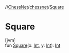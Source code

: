 //[ChessNet](../../index.md)/[chessnet](index.md)/[Square](-square.md)

# Square

[jvm]\
fun [Square](-square.md)(x: [Int](https://kotlinlang.org/api/latest/jvm/stdlib/kotlin/-int/index.html), y: [Int](https://kotlinlang.org/api/latest/jvm/stdlib/kotlin/-int/index.html)): [Int](https://kotlinlang.org/api/latest/jvm/stdlib/kotlin/-int/index.html)
